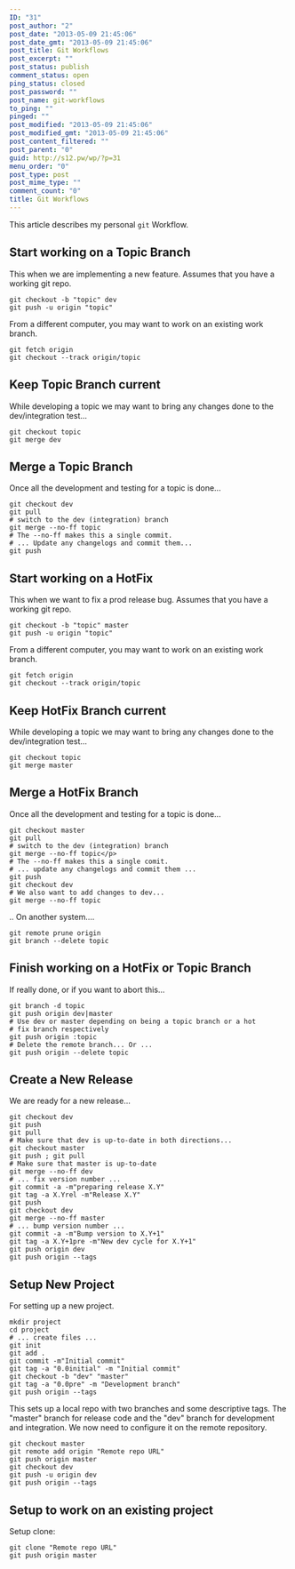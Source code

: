 ```yaml
---
ID: "31"
post_author: "2"
post_date: "2013-05-09 21:45:06"
post_date_gmt: "2013-05-09 21:45:06"
post_title: Git Workflows
post_excerpt: ""
post_status: publish
comment_status: open
ping_status: closed
post_password: ""
post_name: git-workflows
to_ping: ""
pinged: ""
post_modified: "2013-05-09 21:45:06"
post_modified_gmt: "2013-05-09 21:45:06"
post_content_filtered: ""
post_parent: "0"
guid: http://s12.pw/wp/?p=31
menu_order: "0"
post_type: post
post_mime_type: ""
comment_count: "0"
title: Git Workflows
---
```


This article describes my personal `git` Workflow.

## Start working on a Topic Branch

This when we are implementing a new feature. Assumes that you have a working git repo.

```
git checkout -b "topic" dev
git push -u origin "topic"

```

From a different computer, you may want to work on an existing work branch.

```
git fetch origin
git checkout --track origin/topic

```

## Keep Topic Branch current

While developing a topic we may want to bring any changes done to the dev/integration test...

```
git checkout topic
git merge dev

```

## Merge a Topic Branch

Once all the development and testing for a topic is done...

```
git checkout dev
git pull
# switch to the dev (integration) branch
git merge --no-ff topic
# The --no-ff makes this a single commit.
# ... Update any changelogs and commit them...
git push

```

## Start working on a HotFix

This when we want to fix a prod release bug. Assumes that you have a working git repo.

```
git checkout -b "topic" master
git push -u origin "topic"

```

From a different computer, you may want to work on an existing work branch.

```
git fetch origin
git checkout --track origin/topic

```

## Keep HotFix Branch current

While developing a topic we may want to bring any changes done to the dev/integration test...

```
git checkout topic
git merge master

```

## Merge a HotFix Branch

Once all the development and testing for a topic is done...

```
git checkout master
git pull
# switch to the dev (integration) branch
git merge --no-ff topic</p>
# The --no-ff makes this a single comit.
# ... update any changelogs and commit them ...
git push
git checkout dev
# We also want to add changes to dev...
git merge --no-ff topic

```

.. On another system....

```
git remote prune origin
git branch --delete topic

```

## Finish working on a HotFix or Topic Branch

If really done, or if you want to abort this...

```
git branch -d topic
git push origin dev|master
# Use dev or master depending on being a topic branch or a hot
# fix branch respectively
git push origin :topic
# Delete the remote branch... Or ...
git push origin --delete topic

```

## Create a New Release

We are ready for a new release...

```
git checkout dev
git push
git pull
# Make sure that dev is up-to-date in both directions...
git checkout master
git push ; git pull
# Make sure that master is up-to-date
git merge --no-ff dev
# ... fix version number ...
git commit -a -m"preparing release X.Y"
git tag -a X.Yrel -m"Release X.Y"
git push
git checkout dev
git merge --no-ff master
# ... bump version number ...
git commit -a -m"Bump version to X.Y+1"
git tag -a X.Y+1pre -m"New dev cycle for X.Y+1"
git push origin dev
git push origin --tags

```

## Setup New Project

For setting up a new project.

```
mkdir project
cd project
# ... create files ...
git init
git add .
git commit -m"Initial commit"
git tag -a "0.0initial" -m "Initial commit"
git checkout -b "dev" "master"
git tag -a "0.0pre" -m "Development branch"
git push origin --tags
```

This sets up a local repo with two branches and some descriptive tags.
The "master" branch for release code and the "dev" branch for
development and integration. We now need to configure it on the remote repository.

```
git checkout master
git remote add origin "Remote repo URL"
git push origin master
git checkout dev
git push -u origin dev
git push origin --tags

```

## Setup to work on an existing project

Setup clone:

```
git clone "Remote repo URL"
git push origin master

```
